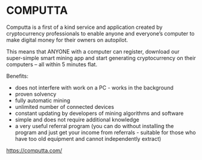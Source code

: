 # COMPUTTA

Computta is a first of a kind service and application created by cryptocurrency professionals to enable anyone and everyone’s computer to make digital money for their owners on autopilot.

This means that ANYONE with a computer can register, download our super-simple smart mining app and start generating cryptocurrency on their computers – all within 5 minutes flat.

Benefits:

- does not interfere with work on a PC - works in the background
- proven solvency
- fully automatic mining
- unlimited number of connected devices
- constant updating by developers of mining algorithms and software
- simple and does not require additional knowledge
- a very useful referral program (you can do without installing the program and just get your income from referrals - suitable for those who have too old equipment and cannot independently extract)


https://computta.com/
